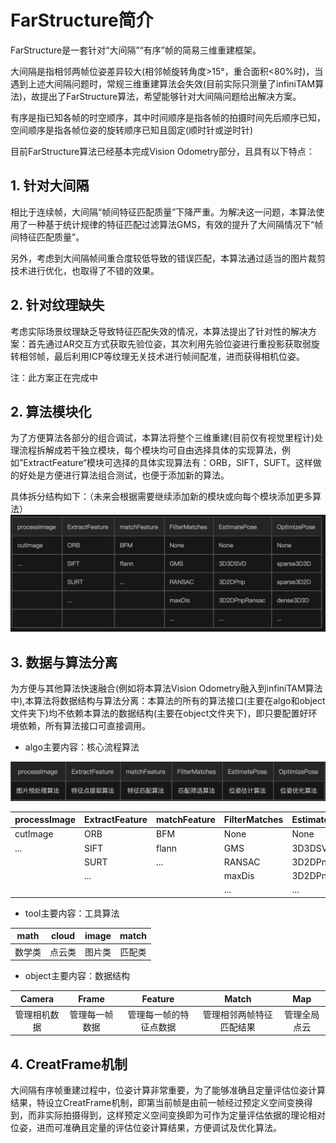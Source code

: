 # FarStructure简介

FarStructure是一套针对“大间隔”“有序”帧的简易三维重建框架。

大间隔是指相邻两帧位姿差异较大\(相邻帧旋转角度&gt;15°，重合面积&lt;80%时\)，当遇到上述大间隔问题时，常规三维重建算法会失效\(目前实际只测量了infiniTAM算法\)，故提出了FarStructure算法，希望能够针对大间隔问题给出解决方案。

有序是指已知各帧的时空顺序，其中时间顺序是指各帧的拍摄时间先后顺序已知，空间顺序是指各帧位姿的旋转顺序已知且固定\(顺时针或逆时针\)

目前FarStructure算法已经基本完成Vision Odometry部分，且具有以下特点：

## 1. 针对大间隔

相比于连续帧，大间隔“帧间特征匹配质量”下降严重。为解决这一问题，本算法使用了一种基于统计规律的特征匹配过滤算法GMS，有效的提升了大间隔情况下“帧间特征匹配质量”。

另外，考虑到大间隔帧间重合度较低导致的错误匹配，本算法通过适当的图片裁剪技术进行优化，也取得了不错的效果。

## 2. 针对纹理缺失

考虑实际场景纹理缺乏导致特征匹配失效的情况，本算法提出了针对性的解决方案：首先通过AR交互方式获取先验位姿，其次利用先验位姿进行重投影获取弱旋转相邻帧，最后利用ICP等纹理无关技术进行帧间配准，进而获得相机位姿。

注：此方案正在完成中

## 2. 算法模块化

为了方便算法各部分的组合调试，本算法将整个三维重建\(目前仅有视觉里程计\)处理流程拆解成若干独立模块，每个模块均可自由选择具体的实现算法，例如”ExtractFeature“模块可选择的具体实现算法有：ORB，SIFT，SUFT。这样做的好处是方便进行算法组合测试，也便于添加新的算法。

具体拆分结构如下：（未来会根据需要继续添加新的模块或向每个模块添加更多算法） ![algo1](../.gitbook/assets/algo1.jpg)

## 3. 数据与算法分离

为方便与其他算法快速融合\(例如将本算法Vision Odometry融入到infiniTAM算法中\),本算法将数据结构与算法分离：本算法的所有的算法接口\(主要在algo和object文件夹下\)均不依赖本算法的数据结构\(主要在object文件夹下\)，即只要配置好环境依赖，所有算法接口可直接调用。

* algo主要内容：核心流程算法

 ![algo1](../.gitbook/assets/algos.jpg)



| processImage | ExtractFeature | matchFeature | FilterMatches | EstimatePose | OptimizePose |
| :--- | :--- | :--- | :--- | :--- | :--- |
| cutImage | ORB | BFM | None | None | None |
| ... | SIFT | flann | GMS | 3D3DSVD | sparse3D3D |
|  | SURT | ... | RANSAC | 3D2DPnp | sparse3D2D |
|  | ... |  | maxDis | 3D2DPnpRansac | dense3D3D |
|  |  |  | ... | ... | ... |

* tool主要内容：工具算法

| math | cloud | image | match |
| :---: | :---: | :---: | :---: |
| 数学类 | 点云类 | 图片类 | 匹配类 |

* object主要内容：数据结构

| Camera | Frame | Feature | Match | Map |
| :---: | :---: | :---: | :---: | :---: |
| 管理相机数据 | 管理每一帧数据 | 管理每一帧的特征点数据 | 管理相邻两帧特征匹配结果 | 管理全局点云 |

## 4. CreatFrame机制

大间隔有序帧重建过程中，位姿计算非常重要，为了能够准确且定量评估位姿计算结果，特设立CreatFrame机制，即第当前帧是由前一帧经过预定义空间变换得到，而非实际拍摄得到，这样预定义空间变换即为可作为定量评估依据的理论相对位姿，进而可准确且定量的评估位姿计算结果，方便调试及优化算法。

